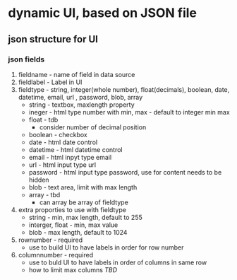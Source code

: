 # dynamic UI, based on JSON file

## json structure for UI

### json fields

1. fieldname - name of field in data source
2. fieldlabel - Label in UI
3. fieldtype - string, integer(whole number), float(decimals), boolean, date, datetime, email, url , password, blob, array
   - string - textbox, maxlength property
   - ineger - html type number with min, max - default to integer min max
   - float - tdb
     - consider number of decimal position
   - boolean - checkbox
   - date - html date control
   - datetime - html datetime control
   - email - html inpyt type email
   - url - html input type url
   - password - html input type password, use for content needs to be hidden
   - blob - text area, limit with max length
   - array - tbd
     - can array be array of fieldtype
4. extra proporties to use with fieldtype
   - string - min, max length, default to 255
   - interger, float - min, max value
   - blob - max length, default to 1024
5. rownumber - required
   - use to build UI to have labels in order for row number
7. columnnumber - required
   - use to buld UI to have labels in order of columns in same row
   - how to limit max columns *TBD*
